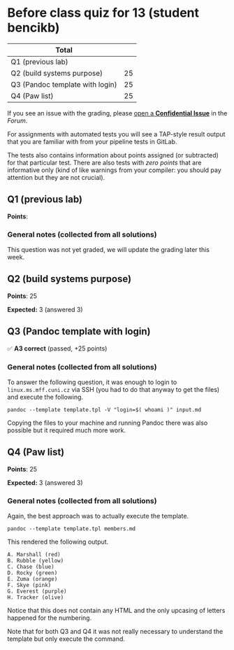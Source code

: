 # Before class quiz for 13 (student bencikb)

| Total                                            |       |
|--------------------------------------------------|------:|
| Q1 (previous lab)                                |       |
| Q2 (build systems purpose)                       |    25 |
| Q3 (Pandoc template with login)                  |    25 |
| Q4 (Paw list)                                    |    25 |

If you see an issue with the grading, please
[open a **Confidential Issue**](https://gitlab.mff.cuni.cz/teaching/nswi177/2022/common/forum/-/issues/new?issue[confidential]=true&issue[title]=Grading+Before+class+quiz+for+13)
in the _Forum_.


For assignments with automated tests you will see a TAP-style result output
that you are familiar with from your pipeline tests in GitLab.

The tests also contains information about points assigned (or subtracted)
for that particular test. There are also tests with _zero points_ that
are informative only (kind of like warnings from your compiler: you
should pay attention but they are not crucial).

## Q1 (previous lab)

**Points**: 


### General notes (collected from all solutions)

This question was not yet graded, we will update the grading later this week.


## Q2 (build systems purpose)

**Points**: 25

**Expected:** 3 (answered 3)


## Q3 (Pandoc template with login)

✅ **A3 correct** (passed, +25 points)



### General notes (collected from all solutions)

To answer the following question, it was enough to login to
`linux.ms.mff.cuni.cz` via SSH (you had to do that anyway to
get the files) and execute the following.

    pandoc --template template.tpl -V "login=$( whoami )" input.md

Copying the files to your machine and running Pandoc there was
also possible but it required much more work.


## Q4 (Paw list)

**Points**: 25

**Expected:** 3 (answered 3)


### General notes (collected from all solutions)

Again, the best approach was to actually execute the template.

    pandoc --template template.tpl members.md

This rendered the following output.

    A. Marshall (red)
    B. Rubble (yellow)
    C. Chase (blue)
    D. Rocky (green)
    E. Zuma (orange)
    F. Skye (pink)
    G. Everest (purple)
    H. Tracker (olive)

Notice that this does not contain any HTML and the only upcasing
of letters happened for the numbering.

Note that for both Q3 and Q4 it was not really necessary to
understand the template but only execute the command.


